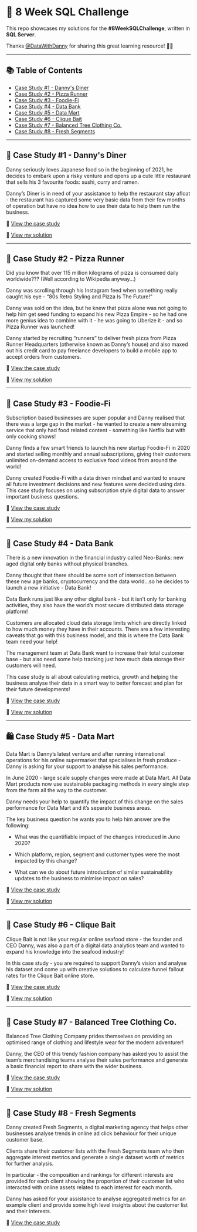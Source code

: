 # 🚀 8 Week SQL Challenge

This repo showcases my solutions for the **#8WeekSQLChallenge**, written in **SQL Server**.

Thanks [@DataWithDanny](https://github.com/DataWithDanny) for sharing this great learning resource! 👋🏻

---

## 📚 Table of Contents

- [Case Study #1 - Danny's Diner](#-case-study-1---dannys-diner)
- [Case Study #2 - Pizza Runner](#-case-study-2---pizza-runner)
- [Case Study #3 - Foodie-Fi](#-case-study-3---foodie-fi)
- [Case Study #4 - Data Bank](#-case-study-4---data-bank)
- [Case Study #5 - Data Mart](#-case-study-5---data-mart)
- [Case Study #6 - Clique Bait](#-case-study-6---clique-bait)
- [Case Study #7 - Balanced Tree Clothing Co.](#-case-study-7---balanced-tree-clothing-co)
- [Case Study #8 - Fresh Segments](#-case-study-8---fresh-segments)

---

## 🍜 Case Study #1 - Danny's Diner

Danny seriously loves Japanese food so in the beginning of 2021, he decides to embark upon a risky venture and opens up a cute little restaurant that sells his 3 favourite foods: sushi, curry and ramen.

Danny’s Diner is in need of your assistance to help the restaurant stay afloat - the restaurant has captured some very basic data from their few months of operation but have no idea how to use their data to help them run the business.

🔗 [View the case study](https://8weeksqlchallenge.com/case-study-1/)

📂 [View my solution](https://github.com/yenoren11/SQL-Practice/tree/main/CaseStudy1-DannysDiner)

---

## 🍕 Case Study #2 - Pizza Runner

Did you know that over 115 million kilograms of pizza is consumed daily worldwide??? (Well according to Wikipedia anyway…)

Danny was scrolling through his Instagram feed when something really caught his eye - “80s Retro Styling and Pizza Is The Future!”

Danny was sold on the idea, but he knew that pizza alone was not going to help him get seed funding to expand his new Pizza Empire - so he had one more genius idea to combine with it - he was going to Uberize it - and so Pizza Runner was launched!

Danny started by recruiting “runners” to deliver fresh pizza from Pizza Runner Headquarters (otherwise known as Danny’s house) and also maxed out his credit card to pay freelance developers to build a mobile app to accept orders from customers.

🔗 [View the case study](https://8weeksqlchallenge.com/case-study-2/)

📂 [View my solution](https://github.com/yenoren11/SQL-Practice/tree/main/CaseStudy2-PizzaRunner)

---

## 🥑 Case Study #3 - Foodie-Fi

Subscription based businesses are super popular and Danny realised that there was a large gap in the market - he wanted to create a new streaming service that only had food related content - something like Netflix but with only cooking shows!

Danny finds a few smart friends to launch his new startup Foodie-Fi in 2020 and started selling monthly and annual subscriptions, giving their customers unlimited on-demand access to exclusive food videos from around the world!

Danny created Foodie-Fi with a data driven mindset and wanted to ensure all future investment decisions and new features were decided using data. This case study focuses on using subscription style digital data to answer important business questions.

🔗 [View the case study](https://8weeksqlchallenge.com/case-study-3/)

📂 [View my solution](#)

---

## 🏦 Case Study #4 - Data Bank

There is a new innovation in the financial industry called Neo-Banks: new aged digital only banks without physical branches.

Danny thought that there should be some sort of intersection between these new age banks, cryptocurrency and the data world…so he decides to launch a new initiative - Data Bank!

Data Bank runs just like any other digital bank - but it isn’t only for banking activities, they also have the world’s most secure distributed data storage platform!

Customers are allocated cloud data storage limits which are directly linked to how much money they have in their accounts. There are a few interesting caveats that go with this business model, and this is where the Data Bank team need your help!

The management team at Data Bank want to increase their total customer base - but also need some help tracking just how much data storage their customers will need.

This case study is all about calculating metrics, growth and helping the business analyse their data in a smart way to better forecast and plan for their future developments!

🔗 [View the case study](https://8weeksqlchallenge.com/case-study-4/)

📂 [View my solution](#)

---

## 🛍 Case Study #5 - Data Mart

Data Mart is Danny’s latest venture and after running international operations for his online supermarket that specialises in fresh produce - Danny is asking for your support to analyse his sales performance.

In June 2020 - large scale supply changes were made at Data Mart. All Data Mart products now use sustainable packaging methods in every single step from the farm all the way to the customer.

Danny needs your help to quantify the impact of this change on the sales performance for Data Mart and it’s separate business areas.

The key business question he wants you to help him answer are the following:

- What was the quantifiable impact of the changes introduced in June 2020?

- Which platform, region, segment and customer types were the most impacted by this change?

- What can we do about future introduction of similar sustainability updates to the business to minimise impact on sales?

🔗 [View the case study](https://8weeksqlchallenge.com/case-study-5/)

📂 [View my solution](#)

---

## 🦀 Case Study #6 - Clique Bait

Clique Bait is not like your regular online seafood store - the founder and CEO Danny, was also a part of a digital data analytics team and wanted to expand his knowledge into the seafood industry!

In this case study - you are required to support Danny’s vision and analyse his dataset and come up with creative solutions to calculate funnel fallout rates for the Clique Bait online store.

🔗 [View the case study](https://8weeksqlchallenge.com/case-study-6/)

📂 [View my solution](#)

---

## 👚 Case Study #7 - Balanced Tree Clothing Co.

Balanced Tree Clothing Company prides themselves on providing an optimised range of clothing and lifestyle wear for the modern adventurer!

Danny, the CEO of this trendy fashion company has asked you to assist the team’s merchandising teams analyse their sales performance and generate a basic financial report to share with the wider business.

🔗 [View the case study](https://8weeksqlchallenge.com/case-study-7/)

📂 [View my solution](#)

---

## 🍊 Case Study #8 - Fresh Segments

Danny created Fresh Segments, a digital marketing agency that helps other businesses analyse trends in online ad click behaviour for their unique customer base.

Clients share their customer lists with the Fresh Segments team who then aggregate interest metrics and generate a single dataset worth of metrics for further analysis.

In particular - the composition and rankings for different interests are provided for each client showing the proportion of their customer list who interacted with online assets related to each interest for each month.

Danny has asked for your assistance to analyse aggregated metrics for an example client and provide some high level insights about the customer list and their interests.

🔗 [View the case study](https://8weeksqlchallenge.com/case-study-8/)
